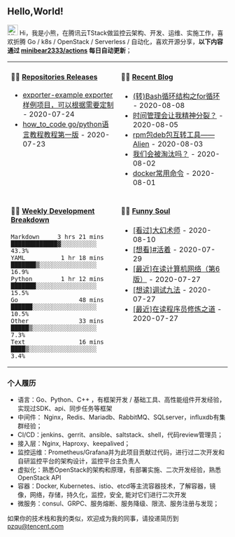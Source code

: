 ## Hello,World!

<img src='https://coding3min.oss-accelerate.aliyuncs.com/2020/07/23/Hi1119.gif' alt='Hi' width="24"/> Hi，我是小熊，在腾讯云TStack做监控云架构、开发、运维、实施工作，喜欢折腾 Go / k8s / OpenStack / Serverless / 自动化，喜欢开源分享，**以下内容通过 <a href="https://github.com/minibear2333/minibear2333/actions" target="_blank">minibear2333/actions</a> 每日自动更新**；

<table>
<tr>
<td valign="top" width="50%">

#### 🏋️‍♀️ <a href="https://github.com/minibear2333/minibear2333/blob/main/releases.md" target="_blank">Repositories Releases</a>

<!-- recent_releases starts -->
* <a href='https://github.com/minibear2333/exporter-example/releases/tag/0.0.1' target='_blank'>exporter-example exporter样例项目，可以根据需要定制</a> - 2020-07-24
* <a href='https://github.com/minibear2333/how_to_code/releases/tag/1.0.0' target='_blank'>how_to_code go/python语言教程教程第一版</a> - 2020-07-23
<!-- recent_releases ends -->

</td>
<td valign="top" width="50%">

#### 🤹‍♀️ <a href="https://coding3min.com" target="_blank">Recent Blog</a>

<!-- blog starts -->
* <a href='https://coding3min.com/1279.html' target='_blank'>(转)Bash循环结构之for循环</a> - 2020-08-08
* <a href='https://coding3min.com/1275.html' target='_blank'>时间管理会让我精神分裂？</a> - 2020-08-05
* <a href='https://coding3min.com/1271.html' target='_blank'>rpm包deb包互转工具——Alien</a> - 2020-08-03
* <a href='https://coding3min.com/1268.html' target='_blank'>我们会被淘汰吗？</a> - 2020-08-02
* <a href='https://coding3min.com/1265.html' target='_blank'>docker常用命令</a> - 2020-08-01
<!-- blog ends -->

</td>
</tr>
<tr>
<td valign="top" width="50%">

#### 🏊‍♂️ <a href="https://gist.github.com/minibear2333/900a84827c42c5f77a17ae8e510ed203" target="_blank">Weekly Development Breakdown</a>

<!-- code_time starts -->

```text
Markdown     3 hrs 21 mins  █████████████▓░░░░░░░░░░  43.3%
YAML          1 hr 18 mins  ███████▒░░░░░░░░░░░░░░░░  16.9%
Python        1 hr 12 mins  ███████░░░░░░░░░░░░░░░░░  15.5%
Go                 48 mins  ██████░░░░░░░░░░░░░░░░░░  10.5%
Other              33 mins  █████▒░░░░░░░░░░░░░░░░░░   7.3%
Text               16 mins  ████▒░░░░░░░░░░░░░░░░░░░   3.4%
```

<!-- code_time ends -->

</td>
<td valign="top" width="50%">

#### 🤾‍♂️ <a href="https://www.douban.com/people/minibear2333/" target="_blank">Funny Soul</a>

<!-- douban starts -->
* <a href='http://movie.douban.com/subject/35165208/' target='_blank'>[看过]大幻术师</a> - 2020-08-10
* <a href='http://movie.douban.com/subject/34462775/' target='_blank'>[想看]#活着</a> - 2020-07-29
* <a href='https://book.douban.com/subject/26176870/' target='_blank'>[最近]在读计算机网络（第6版）</a> - 2020-07-27
* <a href='https://book.douban.com/subject/5376270/' target='_blank'>[想读]调试九法</a> - 2020-07-27
* <a href='https://book.douban.com/subject/5387402/' target='_blank'>[最近]在读程序员修炼之道</a> - 2020-07-27
<!-- douban ends -->

</td>
  </tr>
  </table>
  
### 个人履历  

* 语言：Go、Python、C++ ，有框架开发 / 基础工具、高性能组件开发经验，实现过SDK、api、同步任务等框架
* 中间件： Nginx，Redis、Mariadb、RabbitMQ、SQLserver，influxdb有集群经验；
* CI/CD：jenkins、gerrit、ansible、saltstack、shell，代码review管理员；
* 接入层：Nginx, Haproxy、keepalived；
* 监控运维：Prometheus/Grafana并为此项目贡献过代码，进行过二次开发和自研监控平台的架构设计，监控平台主负责人
* 虚拟化：熟悉OpenStack的架构和原理，有部署实施、二次开发经验，熟悉OpenStack API
* 容器：Docker, Kubernetes、istio、etcd等主流容器技术，了解容器，镜像，网络，存储，持久化，监控，安全, 能对它们进行二次开发
* 微服务：consul、GRPC、服务熔断、服务降级、限流、服务注册与发现；

如果你的技术栈和我的类似，欢迎成为我的同事，请投递简历到 pzqu@tencent.com

